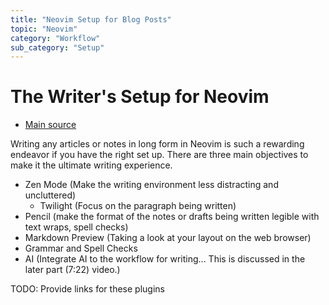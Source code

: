 ```yaml
---
title: "Neovim Setup for Blog Posts"
topic: "Neovim"
category: "Workflow"
sub_category: "Setup"
---
```


# The Writer's Setup for Neovim

- [Main source](https://www.youtube.com/watch?v=oLpGahrsSGQ)

Writing any articles or notes in long form in Neovim is such a rewarding
endeavor if you have the right set up. There are three main objectives to
make it the ultimate writing experience.

- Zen Mode (Make the writing environment less distracting and uncluttered)
  - Twilight (Focus on the paragraph being written)
- Pencil (make the format of the notes or drafts being written legible
  with text wraps, spell checks)
- Markdown Preview (Taking a look at your layout on the web browser)
- Grammar and Spell Checks
- AI (Integrate AI to the workflow for writing... This is discussed in the
  later part (7:22) video.)

TODO: Provide links for these plugins
